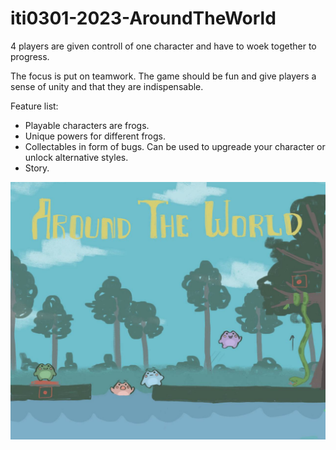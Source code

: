 # iti0301-2023-AroundTheWorld

4 players are given controll of one character and have to woek together to progress.

The focus is put on teamwork.
The game should be fun and give players a sense of unity and that they are indispensable.

Feature list:
- Playable characters are frogs.
- Unique powers for different frogs.
- Collectables in form of bugs. Can be used to upgreade your character or unlock alternative styles.
- Story.

![image](images/photo_2023-02-12_16-29-44.jpg)
